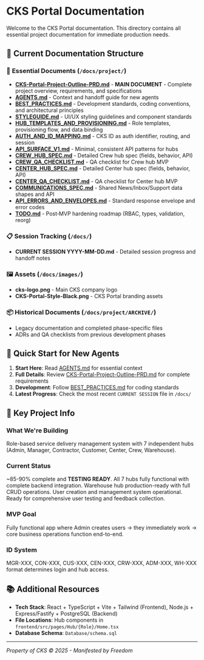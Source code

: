 # CKS Portal Documentation

Welcome to the CKS Portal documentation. This directory contains all essential project documentation for immediate production needs.

## 📁 Current Documentation Structure

### 🎯 **Essential Documents** (`/docs/project/`)
- **[CKS-Portal-Project-Outline-PRD.md](./CKS-Portal-Project-Outline-PRD.md)** - **MAIN DOCUMENT** - Complete project overview, requirements, and specifications
- **[AGENTS.md](./AGENTS.md)** - Context and handoff guide for new agents
- **[BEST_PRACTICES.md](./BEST_PRACTICES.md)** - Development standards, coding conventions, and architectural principles
- **[STYLEGUIDE.md](./STYLEGUIDE.md)** - UI/UX styling guidelines and component standards
- **[HUB_TEMPLATES_AND_PROVISIONING.md](./HUB_TEMPLATES_AND_PROVISIONING.md)** - Role templates, provisioning flow, and data binding
- **[AUTH_AND_ID_MAPPING.md](./AUTH_AND_ID_MAPPING.md)** - CKS ID as auth identifier, routing, and session
- **[API_SURFACE_V1.md](./API_SURFACE_V1.md)** - Minimal, consistent API patterns for hubs
- **[CREW_HUB_SPEC.md](./CREW_HUB_SPEC.md)** - Detailed Crew hub spec (fields, behavior, API)
- **[CREW_QA_CHECKLIST.md](./CREW_QA_CHECKLIST.md)** - QA checklist for Crew hub MVP
 - **[CENTER_HUB_SPEC.md](./CENTER_HUB_SPEC.md)** - Detailed Center hub spec (fields, behavior, API)
 - **[CENTER_QA_CHECKLIST.md](./CENTER_QA_CHECKLIST.md)** - QA checklist for Center hub MVP
 - **[COMMUNICATIONS_SPEC.md](./COMMUNICATIONS_SPEC.md)** - Shared News/Inbox/Support data shapes and API
- **[API_ERRORS_AND_ENVELOPES.md](./API_ERRORS_AND_ENVELOPES.md)** - Standard response envelope and error codes
 - **[TODO.md](./TODO.md)** - Post‑MVP hardening roadmap (RBAC, types, validation, reorg)

### 📋 **Session Tracking** (`/docs/`)
- **CURRENT SESSION YYYY-MM-DD.md** - Detailed session progress and handoff notes

### 🖼️ **Assets** (`/docs/images/`)
- **cks-logo.png** - Main CKS company logo
- **CKS-Portal-Style-Black.png** - CKS Portal branding assets

### 📦 **Historical Documents** (`/docs/project/ARCHIVE/`)
- Legacy documentation and completed phase-specific files
- ADRs and QA checklists from previous development phases

## 🚀 Quick Start for New Agents

1. **Start Here**: Read [AGENTS.md](./AGENTS.md) for essential context
2. **Full Details**: Review [CKS-Portal-Project-Outline-PRD.md](./CKS-Portal-Project-Outline-PRD.md) for complete requirements
3. **Development**: Follow [BEST_PRACTICES.md](./BEST_PRACTICES.md) for coding standards
4. **Latest Progress**: Check the most recent `CURRENT SESSION` file in `/docs/`

## 🎯 Key Project Info

### **What We're Building**
Role-based service delivery management system with 7 independent hubs (Admin, Manager, Contractor, Customer, Center, Crew, Warehouse).

### **Current Status** 
~85-90% complete and **TESTING READY**. All 7 hubs fully functional with complete backend integration. Warehouse hub production-ready with full CRUD operations. User creation and management system operational. Ready for comprehensive user testing and feedback collection.

### **MVP Goal**
Fully functional app where Admin creates users → they immediately work → core business operations function end-to-end.

### **ID System**
MGR-XXX, CON-XXX, CUS-XXX, CEN-XXX, CRW-XXX, ADM-XXX, WH-XXX format determines login and hub access.

## 📚 Additional Resources

- **Tech Stack**: React + TypeScript + Vite + Tailwind (Frontend), Node.js + Express/Fastify + PostgreSQL (Backend)
- **File Locations**: Hub components in `frontend/src/pages/Hub/{Role}/Home.tsx`
- **Database Schema**: `Database/schema.sql`

---

*Property of CKS © 2025 - Manifested by Freedom*
